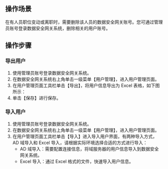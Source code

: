 ## 操作场景

在有人员职位变动或离职时，需要删除该人员的数据安全网关账号。您可通过管理员账号登录数据安全网关系统，删除相关的用户账号。



## 操作步骤

### 导出用户

1. 使用管理员账号登录数据安全网关系统。
2. 在数据安全网关系统右上角单击一级菜单【用户管理】，进入用户管理页面。
3. 在用户管理页面工具栏单击【导出】，将用户信息导出为 Excel 表格，如下图所示：
4. 单击【保存】进行保存。



### 导入用户

1. 使用管理员账号登录数据安全网关系统。
2. 在数据安全网关系统右上角单击一级菜单【用户管理】，进入用户管理页面。
3. 在用户管理页面工具栏单击【导入】进入导入用户界面，有两种导入方式，AD 域导入和 Excel 导入，请根据实际环境选择合适的方式进行导入：
   - AD 域导入：需要配置连接信息，将域服务器的用户信息导入到数据安全网关系统。
   - Excel 导入：通过 Excel 格式的文件，快速导入用户信息。

